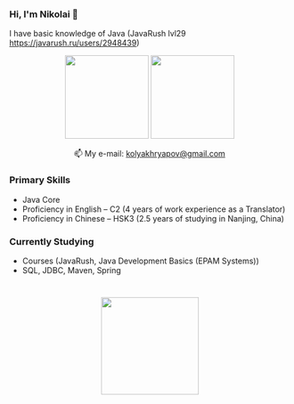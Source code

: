 ### Hi, I'm Nikolai 👋

I have basic knowledge of Java (JavaRush lvl29 https://javarush.ru/users/2948439)

<p align='center'>
   <a href="https://github-readme-stats.vercel.app/api?username=NikolaiKhriapov&show_icons=true&count_private=true"><img
           height=150
           src="https://github-readme-stats.vercel.app/api?username=NikolaiKhriapov&show_icons=true&count_private=true"/></a>
   <a href="https://github.com/NikolaiKhriapov/github-readme-stats"><img height=150
                                                                  src="https://github-readme-stats.vercel.app/api/top-langs/?username=NikolaiKhriapov&layout=compact"/></a>
</p>

<p align='center'>
   📫 My e-mail: <a href='mailto:kolyakhryapov@gmail.com'>kolyakhryapov@gmail.com</a>
</p>

### Primary Skills
*   Java Core
*   Proficiency in English – C2 (4 years of work experience as a Translator)
*   Proficiency in Chinese – HSK3 (2.5 years of studying in Nanjing, China)

### Currently Studying
*   Courses (JavaRush, Java Development Basics (EPAM Systems))
*   SQL, JDBC, Maven, Spring

<div align="center" style="margin: 40px 0">
   <a href="https://github.com/romankh3/github-profile-views-counter">
       <img width="175px" src="https://komarev.com/ghpvc/?username=NikolaiKhriapov&color=DE002D">
   </a>
</div>
